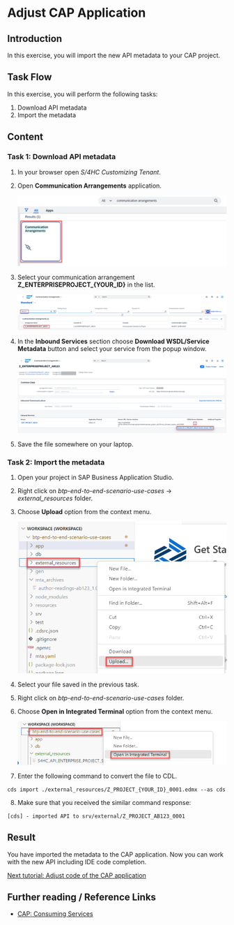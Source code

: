 # Adjust CAP Application

## Introduction 

In this exercise, you will import the new API metadata to your CAP project.

## Task Flow  

In this exercise, you will perform the following tasks:

1. Download API metadata
2. Import the metadata

## Content

### Task 1: Download API metadata

1. In your browser open *S/4HC Customizing Tenant*.

2. Open **Communication Arrangements** application.

    ![Alt text](../part2/img/0360-communication-arrangements-app.png) 

3. Select your communication arrangement **Z_ENTERPRISEPROJECT_{YOUR_ID}** in the list.

    ![Alt text](img/../../part2/img/0365-find-communication-arrangement.png)

4. In the **Inbound Services** section choose **Download WSDL/Service Metadata** button and select your service from the popup window.

    ![Download Metadata](img/0020-download-metadata.png)

5. Save the file somewhere on your laptop.

### Task 2: Import the metadata

1. Open your project in SAP Business Application Studio.

2. Right click on *btp-end-to-end-scenario-use-cases* &rarr; *external_resources* folder.

3. Choose **Upload** option from the context menu.

    ![upload](img/0025-upload.png)

4. Select your file saved in the previous task.

5. Right click on *btp-end-to-end-scenario-use-cases* folder.

6. Choose **Open in Integrated Terminal** option from the context menu.

    ![open terminal](img/0030-open-terminal.png)

7. Enter the following command to convert the file to CDL.

~~~cli
cds import ./external_resources/Z_PROJECT_{YOUR_ID}_0001.edmx --as cds
~~~

8. Make sure that you received the similar command response:

~~~cli
[cds] - imported API to srv/external/Z_PROJECT_AB123_0001
~~~

## Result

You have imported the metadata to the CAP application. Now you can work with the new API including IDE code completion.

[Next tutorial: Adjust code of the CAP application](./adjust.md)

## Further reading / Reference Links

- [CAP: Consuming Services](https://cap.cloud.sap/docs/guides/using-services)
